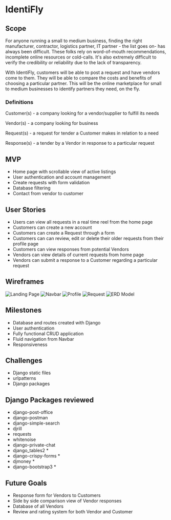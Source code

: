 # IdentiFly

## Scope
For anyone running a small to medium business, finding the right manufacturer, contractor, logistics partner, IT partner - the list goes on- has always been difficult. These folks rely on word-of-mouth recommendations, incomplete online resources or cold-calls. It's also extremely difficult to verify the credibility or reliability due to the lack of transparency.

With IdentiFly, customers will be able to post a request and have vendors come to them. They will be able to compare the costs and benefits of choosing a particular partner. This will be the online marketplace for small to medium businesses to identify partners they need, on the fly.

### Definitions
Customer(s) - a company looking for a vendor/supplier to fulfill its needs

Vendor(s) - a company looking for business

Request(s) - a request for tender a Customer makes in relation to a need

Response(s) - a tender by a Vendor in response to a particular request

## MVP
* Home page with scrollable view of active listings
* User authentication and account management
* Create requests with form validation
* Database filtering
* Contact from vendor to customer

## User Stories
* Users can view all requests in a real time reel from the home page
* Customers can create a new account
* Customers can create a Request through a form
* Customers can can review, edit or delete their older requests from their profile page
* Customers can view responses from potential Vendors
* Vendors can view details of current requests from home page
* Vendors can submit a response to a Customer regarding a particular request

## Wireframes
![Landing Page](https://github.com/kenny-vo/b2bmarketplace/blob/kennydev_lastchanges/main_app/static/images/landing.jpg)
![Navbar](https://github.com/kenny-vo/b2bmarketplace/blob/kennydev_lastchanges/main_app/static/images/nav.jpg)
![Profile](https://github.com/kenny-vo/b2bmarketplace/blob/kennydev_lastchanges/main_app/static/images/profile.jpg)
![Request](https://github.com/kenny-vo/b2bmarketplace/blob/kennydev_lastchanges/main_app/static/images/wireframe3.jpg)
![ERD Model](https://github.com/kenny-vo/b2bmarketplace/blob/kennydev_lastchanges/main_app/static/images/ERD_model.jpg)

## Milestones
* Database and routes created with Django
* User authentication
* Fully functional CRUD application
* Fluid navigation from Navbar
* Responsiveness

## Challenges
* Django static files
* urlpatterns
* Django packages

## Django Packages reviewed
* django-post-office
* django-postman
* django-simple-search
* djrill
* requests
* whitenoise
* django-private-chat
* django_tables2 *
* django-crispy-forms *
* djmoney *
* django-bootstrap3 *

## Future Goals
* Response form for Vendors to Customers
* Side by side comparison view of Vendor responses
* Database of all Vendors
* Review and rating system for both Vendor and Customer
